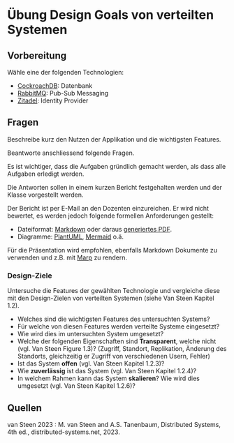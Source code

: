# Übung Design Goals von verteilten Systemen

## Vorbereitung

Wähle eine der folgenden Technologien:

- [CockroachDB](https://www.cockroachlabs.com/): Datenbank
- [RabbitMQ](https://www.rabbitmq.com/): Pub-Sub Messaging
- [Zitadel](https://zitadel.com/): Identity Provider

## Fragen

Beschreibe kurz den Nutzen der Applikation und die wichtigsten Features.

Beantworte anschliessend folgende Fragen.

Es ist wichtiger, dass die Aufgaben gründlich gemacht werden, als dass alle Aufgaben erledigt werden.

Die Antworten sollen in einem kurzen Bericht festgehalten werden und der Klasse vorgestellt werden.

Der Bericht ist per E-Mail an den Dozenten einzureichen. Er wird nicht bewertet, es werden jedoch folgende formellen Anforderungen gestellt:

- Dateiformat: [Markdown](https://www.markdownguide.org/) oder daraus [generiertes PDF](https://pandoc.org/).
- Diagramme: [PlantUML](https://plantuml.com/de/), [Mermaid](https://mermaid.js.org/) o.ä.

Für die Präsentation wird empfohlen, ebenfalls Markdown Dokumente zu verwenden und z.B. mit [Marp](https://marp.app/) zu rendern.

### Design-Ziele

Untersuche die Features der gewählten Technologie und vergleiche diese mit den Design-Zielen von verteilten Systemen (siehe Van Steen Kapitel 1.2).

- Welches sind die wichtigsten Features des untersuchten Systems?
- Für welche von diesen Features werden verteilte Systeme eingesetzt?
- Wie wird dies im untersuchten System umgesetzt?
- Welche der folgenden Eigenschaften sind **Transparent**, welche nicht (vgl. Van Steen Figure 1.3)?
  (Zugriff, Standort, Replikation, Änderung des Standorts, gleichzeitig er Zugriff von verschiedenen Usern, Fehler)
- Ist das System **offen** (vgl. Van Steen Kapitel 1.2.3)?
- Wie **zuverlässig** ist das System (vgl. Van Steen Kapitel 1.2.4)?
- In welchem Rahmen kann das System **skalieren**? Wie wird dies umgesetzt (vgl. Van Steen Kapitel 1.2.6)?

## Quellen

van Steen 2023
: M. van Steen and A.S. Tanenbaum, Distributed Systems, 4th ed., distributed-systems.net, 2023.